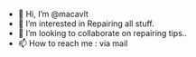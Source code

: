 - 👋 Hi, I’m @macavlt
- 👀 I’m interested in Repairing all stuff.
- 💞️ I’m looking to collaborate on repairing tips..
- 📫 How to reach me : via mail

<!---
macavlt/macavlt is a ✨ special ✨ repository because its `README.md` (this file) appears on your GitHub profile.
You can click the Preview link to take a look at your changes.
--->
